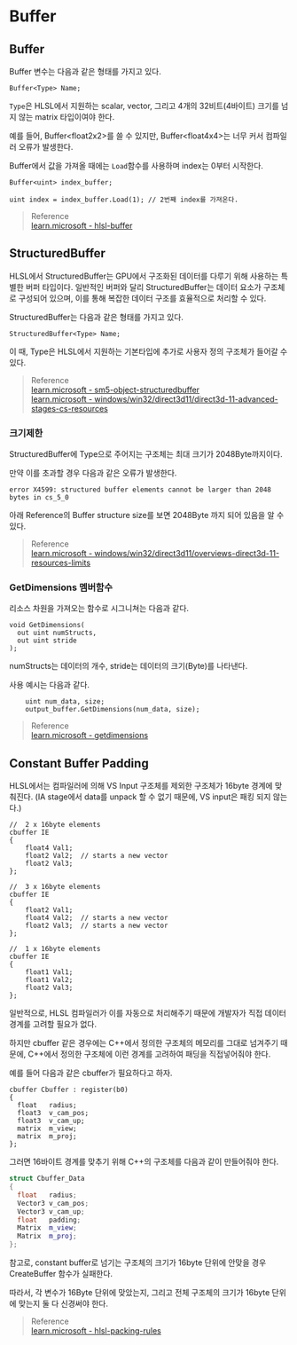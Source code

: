 # Buffer
## Buffer
Buffer 변수는 다음과 같은 형태를 가지고 있다.

```
Buffer<Type> Name;
```

`Type`은 HLSL에서 지원하는 scalar, vector, 그리고 4개의 32비트(4바이트) 크기를 넘지 않는 matrix 타입이여야 한다.

예를 들어, Buffer\<float2x2>를 쓸 수 있지만, Buffer\<float4x4>는 너무 커서 컴파일러 오류가 발생한다.

Buffer에서 값을 가져올 때에는 `Load`함수를 사용하며 index는 0부터 시작한다.

```
Buffer<uint> index_buffer;

uint index = index_buffer.Load(1); // 2번째 index를 가져온다.
```

> Reference  
> [learn.microsoft - hlsl-buffer](https://learn.microsoft.com/ko-kr/windows/win32/direct3dhlsl/dx-graphics-hlsl-buffer)

## StructuredBuffer
HLSL에서 StructuredBuffer는 GPU에서 구조화된 데이터를 다루기 위해 사용하는 특별한 버퍼 타입이다. 일반적인 버퍼와 달리 StructuredBuffer는 데이터 요소가 구조체로 구성되어 있으며, 이를 통해 복잡한 데이터 구조를 효율적으로 처리할 수 있다. 

StructuredBuffer는 다음과 같은 형태를 가지고 있다.
```
StructuredBuffer<Type> Name;
```

이 때, Type은 HLSL에서 지원하는 기본타입에 추가로 사용자 정의 구조체가 들어갈 수 있다.

> Reference  
> [learn.microsoft - sm5-object-structuredbuffer](https://learn.microsoft.com/ko-kr/windows/win32/direct3dhlsl/sm5-object-structuredbuffer)  
> [learn.microsoft - windows/win32/direct3d11/direct3d-11-advanced-stages-cs-resources](https://learn.microsoft.com/en-us/windows/win32/direct3d11/direct3d-11-advanced-stages-cs-resources)  

### 크기제한
StructuredBuffer에 Type으로 주어지는 구조체는 최대 크기가 2048Byte까지이다.

만약 이를 초과할 경우 다음과 같은 오류가 발생한다.
```
error X4599: structured buffer elements cannot be larger than 2048 bytes in cs_5_0 
```

아래 Reference의 Buffer structure size를 보면 2048Byte 까지 되어 있음을 알 수 있다.

> Reference  
> [learn.microsoft - windows/win32/direct3d11/overviews-direct3d-11-resources-limits](https://learn.microsoft.com/en-us/windows/win32/direct3d11/overviews-direct3d-11-resources-limits)  

### GetDimensions 멤버함수
리소스 차원을 가져오는 함수로 시그니쳐는 다음과 같다.

```
void GetDimensions(
  out uint numStructs,
  out uint stride
);
```

numStructs는 데이터의 개수, stride는 데이터의 크기(Byte)를 나타낸다.

사용 예시는 다음과 같다.

```
    uint num_data, size;
    output_buffer.GetDimensions(num_data, size);
```

> Reference  
> [learn.microsoft - getdimensions](https://learn.microsoft.com/ko-kr/windows/win32/direct3dhlsl/sm5-object-structuredbuffer-getdimensions)  


## Constant Buffer Padding
HLSL에서는 컴파일러에 의해 VS Input 구조체를 제외한 구조체가 16byte 경계에 맞춰진다.
(IA stage에서 data를 unpack 할 수 없기 때문에, VS input은 패킹 되지 않는다.)

```
//  2 x 16byte elements
cbuffer IE
{
    float4 Val1;
    float2 Val2;  // starts a new vector
    float2 Val3;
};

//  3 x 16byte elements
cbuffer IE
{
    float2 Val1;
    float4 Val2;  // starts a new vector
    float2 Val3;  // starts a new vector
};

//  1 x 16byte elements
cbuffer IE
{
    float1 Val1;
    float1 Val2;
    float2 Val3;
};
```

일반적으로, HLSL 컴파일러가 이를 자동으로 처리해주기 때문에 개발자가 직접 데이터 경계를 고려할 필요가 없다.

하지만 cbuffer 같은 경우에는 C++에서 정의한 구조체의 메모리를 그대로 넘겨주기 때문에, C++에서 정의한 구조체에 이런 경계를 고려하여 패딩을 직접넣어줘야 한다.

예를 들어 다음과 같은 cbuffer가 필요하다고 하자.
```
cbuffer Cbuffer : register(b0)
{
  float   radius;
  float3  v_cam_pos;
  float3  v_cam_up;
  matrix  m_view;
  matrix  m_proj;
};
```

그러면 16바이트 경계를 맞추기 위해 C++의 구조체를 다음과 같이 만들어줘야 한다.
```cpp
struct Cbuffer_Data
{
  float   radius;
  Vector3 v_cam_pos;
  Vector3 v_cam_up;
  float   padding;
  Matrix  m_view;
  Matrix  m_proj;
};
```

참고로, constant buffer로 넘기는 구조체의 크기가 16byte 단위에 안맞을 경우 CreateBuffer 함수가 실패한다.

따라서, 각 변수가 16Byte 단위에 맞았는지, 그리고 전체 구조체의 크기가 16byte 단위에 맞는지 둘 다 신경써야 한다.

> Reference  
> [learn.microsoft - hlsl-packing-rules](https://learn.microsoft.com/en-us/windows/win32/direct3dhlsl/dx-graphics-hlsl-packing-rules)